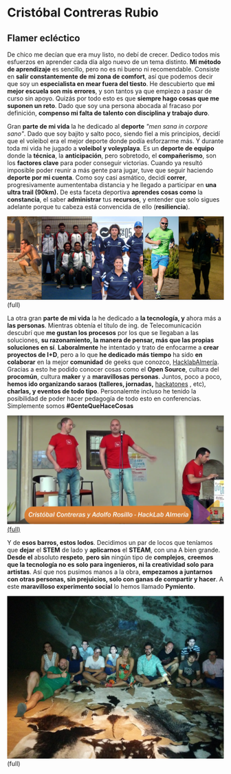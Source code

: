 # Cristóbal Contreras Rubio

## Flamer ecléctico

De chico me decían que era muy listo, no debí de crecer. Dedico todos mis esfuerzos en aprender cada día algo nuevo de un tema distinto. **Mi método de aprendizaje** es sencillo, pero no es ni bueno ni recomendable. Consiste en **salir constantemente de mi zona de comfort**, así que podemos decir que soy un **especialista en mear fuera del tiesto**. He descubierto que **mi mejor escuela son mis errores**, y son tantos ya que empiezo a pasar de curso sin apoyo. Quizás por todo esto es que **siempre hago cosas que me suponen un reto**. Dado que soy una persona abocada al fracaso por definición, **compenso mi falta de talento con disciplina y trabajo duro**.

Gran **parte de mi vida** la he dedicado al **deporte** *"men sana in corpore sano"*. Dado que soy bajito y salto poco, siendo fiel a mis principios, decidí que el voleibol era el mejor deporte donde podía esforzarme más. Y durante toda mi vida he jugado a **voleibol y voleyplaya**. Es un **deporte de equipo** donde la **técnica**, la **anticipación**, pero sobretodo, el **compañerismo**, son los **factores clave** para poder conseguir victorias.  Cuando ya resultó imposible poder reunir a más gente para jugar, tuve que seguir haciendo **deporte por mi cuenta**. Como soy casi asmático, decidí **correr**, progresivamente aumententaba distancia y he llegado a participar en **una ultra trail (90km).** De esta faceta deportiva **aprendes cosas como** la **constancia**, el saber **administrar** tus **recursos**, y entender que solo sigues adelante porque tu cabeza está convencida de ello (**resiliencia**).

![Foto de running](deporte.png)(full)

La otra gran **parte de mi vida** la he dedicado a **la tecnología, y** ahora más a **las personas**. Mientras obtenía el título de ing. de Telecomunicación descubrí que **me gustan los procesos** por los que se llegaban a las soluciones, **su razonamiento, la manera de pensar, más que las propias soluciones en sí**. **Laboralmente** he intentado y trato de enfocarme a **crear proyectos de I+D**, pero a lo que **he dedicado más tiempo** ha sido **en colaborar** en la mejor **comunidad** de geeks que conozco, [HacklabAlmería](http://hacklabalmeria.net/). Gracias a esto he podido conocer cosas como el **Open Source**, cultura del **procomún**, cultura **maker** y a **maravillosas personas**. Juntos, poco a poco, **hemos ido organizando saraos (talleres, jornadas,** [hackatones](https://www.youtube.com/watch?v=Obs48TFqWXU&list=PLLivOTC-7fDR_6SXro2Ct80QM5S7jKnz4) , etc), **charlas, y eventos de todo tipo**. Personalemte incluso he tenido la posibilidad de poder hacer pedagogía de todo esto en conferencias. Simplemente somos **#GenteQueHaceCosas**

[![Conferencia](charla.png)(full)](https://www.youtube.com/watch?v=NrGptNGoB4o)

Y de **esos barros, estos lodos**. Decidimos un par de locos que teníamos que **dejar** el **STEM** de lado y **aplicarnos** el **STEAM**, con una A bien grande. **Desde el** absoluto **respeto**, **pero sin** ningún tipo de **complejos**, **creemos que la tecnología no es solo para ingenieros, ni la creatividad solo para artistas**. Así que nos pusimos manos a la obra, **empezamos a juntarnos con otras personas, sin prejuicios, solo con ganas de compartir y hacer**. A este **maravilloso experimento social** lo hemos llamado **Pymiento**.

![Pymiento](pymiento.jpeg)(full)
